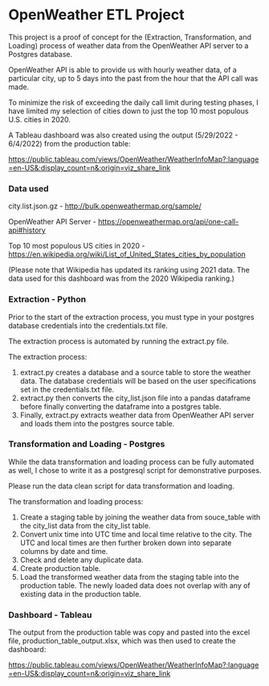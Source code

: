 # OpenWeather ETL Project

This project is a proof of concept for the  (Extraction, Transformation, and Loading) process of weather data from the OpenWeather API server to a Postgres database. 

OpenWeather API is able to provide us with hourly weather data, of a particular city, up to 5 days into the past from the hour that the API call was made.

To minimize the risk of exceeding the daily call limit during testing phases, I have limited my selection of cities down to just the top 10 most populous U.S. cities in 2020.

A Tableau dashboard was also created using the output (5/29/2022 - 6/4/2022) from the production table:

https://public.tableau.com/views/OpenWeather/WeatherInfoMap?:language=en-US&:display_count=n&:origin=viz_share_link



### Data used

city.list.json.gz - http://bulk.openweathermap.org/sample/

OpenWeather API Server - https://openweathermap.org/api/one-call-api#history

Top 10 most populous US cities in 2020 - https://en.wikipedia.org/wiki/List_of_United_States_cities_by_population

(Please note that Wikipedia has updated its ranking using 2021 data.  The data used for this dashboard was from the 2020 Wikipedia ranking.)

### Extraction - Python

Prior to the start of the extraction process, you must type in your postgres database credentials into the credentials.txt file.

The extraction process is automated by running the extract.py file.  

The extraction process:

1. extract.py creates a database and a source table to store the weather data.  The database credentials will be based on the user specifications set in the credentials.txt file.
2. extract.py then converts the city_list.json file into a pandas dataframe before finally converting the dataframe into a postgres table.
3. Finally, extract.py extracts weather data from OpenWeather API server and loads them into the postgres source table.

### Transformation and Loading - Postgres

While the data transformation and loading process can be fully automated as well, I chose to write it as a postgresql script for demonstrative purposes.  

Please run the data clean script for data transformation and loading.

The transformation and loading process:

1. Create a staging table by joining the weather data from souce_table with the city_list data from the city_list table.
2. Convert unix time into UTC time and local time relative to the city.  The UTC and local times are then further broken down into separate columns by date and time.
3. Check and delete any duplicate data.
4. Create production table.
5. Load the transformed weather data from the staging table into the production table.  The newly loaded data does not overlap with any of existing data in the production table.

### Dashboard - Tableau

The output from the production table was copy and pasted into the excel file, production_table_output.xlsx, which was then used to create the dashboard:

https://public.tableau.com/views/OpenWeather/WeatherInfoMap?:language=en-US&:display_count=n&:origin=viz_share_link

